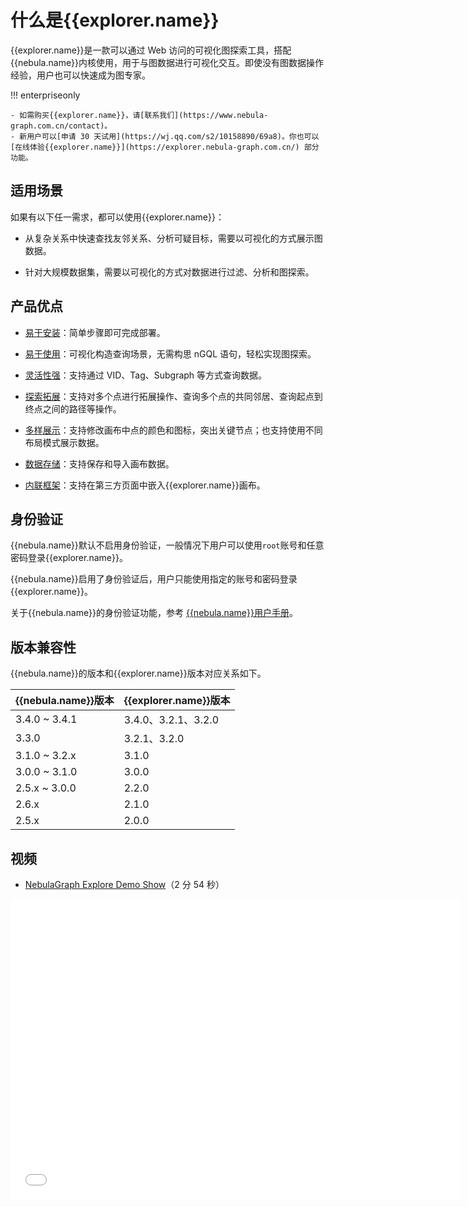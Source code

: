 # 什么是{{explorer.name}}

{{explorer.name}}是一款可以通过 Web 访问的可视化图探索工具，搭配{{nebula.name}}内核使用，用于与图数据进行可视化交互。即使没有图数据操作经验，用户也可以快速成为图专家。 

!!! enterpriseonly

    - 如需购买{{explorer.name}}，请[联系我们](https://www.nebula-graph.com.cn/contact)。
    - 新用户可以[申请 30 天试用](https://wj.qq.com/s2/10158890/69a8)。你也可以[在线体验{{explorer.name}}](https://explorer.nebula-graph.com.cn/) 部分功能。

## 适用场景

如果有以下任一需求，都可以使用{{explorer.name}}：

- 从复杂关系中快速查找友邻关系、分析可疑目标，需要以可视化的方式展示图数据。

- 针对大规模数据集，需要以可视化的方式对数据进行过滤、分析和图探索。

## 产品优点

- [易于安装](../deploy-connect/ex-ug-deploy.md)：简单步骤即可完成部署。

- [易于使用](../12.query-visually.md)：可视化构造查询场景，无需构思 nGQL 语句，轻松实现图探索。

- [灵活性强](../graph-explorer/ex-ug-query-exploration.md)：支持通过 VID、Tag、Subgraph 等方式查询数据。

- [探索拓展](../graph-explorer/ex-ug-graph-exploration.md)：支持对多个点进行拓展操作、查询多个点的共同邻居、查询起点到终点之间的路径等操作。

- [多样展示](../canvas-operations/canvas-overview.md)：支持修改画布中点的颜色和图标，突出关键节点；也支持使用不同布局模式展示数据。

- [数据存储](../canvas-operations/canvas-snapshot.md)：支持保存和导入画布数据。

- [内联框架](../iframe.md)：支持在第三方页面中嵌入{{explorer.name}}画布。

<!-- - 便于筛选：支持基于自定义条件灵活筛选需要展示的数据。-->

## 身份验证

{{nebula.name}}默认不启用身份验证，一般情况下用户可以使用`root`账号和任意密码登录{{explorer.name}}。

{{nebula.name}}启用了身份验证后，用户只能使用指定的账号和密码登录{{explorer.name}}。

关于{{nebula.name}}的身份验证功能，参考 [{{nebula.name}}用户手册](../../7.data-security/1.authentication/1.authentication.md "点击前往{{nebula.name}}官网")。

## 版本兼容性

{{nebula.name}}的版本和{{explorer.name}}版本对应关系如下。

|{{nebula.name}}版本 | {{explorer.name}}版本 |
| --- | --- |
| 3.4.0 ~ 3.4.1 | 3.4.0、3.2.1、3.2.0   |
| 3.3.0 | 3.2.1、3.2.0|
| 3.1.0 ~ 3.2.x| 3.1.0|
| 3.0.0 ~ 3.1.0 | 3.0.0  |
| 2.5.x ~ 3.0.0| 2.2.0|
| 2.6.x | 2.1.0 |
| 2.5.x | 2.0.0 |


## 视频

* [NebulaGraph Explore Demo Show](https://www.bilibili.com/video/BV1VL4y1V7C2/)（2 分 54 秒）
<iframe src="//player.bilibili.com/player.html?aid=853353222&bvid=BV1VL4y1V7C2&cid=581214591&page=1&high_quality=1" scrolling="no" border="0" frameborder="no" framespacing="0" allowfullscreen="true" width="720px" height="480px"> </iframe>
